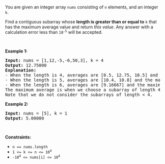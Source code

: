 <p>You are given an integer array <code>nums</code> consisting of <code>n</code> elements, and an integer <code>k</code>.</p>

<p>Find a contiguous subarray whose <strong>length is greater than or equal to</strong> <code>k</code> that has the maximum average value and return <em>this value</em>. Any answer with a calculation error less than <code>10<sup>-5</sup></code> will be accepted.</p>

<p>&nbsp;</p>
<p><strong class="example">Example 1:</strong></p>

<pre>
<strong>Input:</strong> nums = [1,12,-5,-6,50,3], k = 4
<strong>Output:</strong> 12.75000
<b>Explanation:
</b>- When the length is 4, averages are [0.5, 12.75, 10.5] and the maximum average is 12.75
- When the length is 5, averages are [10.4, 10.8] and the maximum average is 10.8
- When the length is 6, averages are [9.16667] and the maximum average is 9.16667
The maximum average is when we choose a subarray of length 4 (i.e., the sub array [12, -5, -6, 50]) which has the max average 12.75, so we return 12.75
Note that we do not consider the subarrays of length &lt; 4.
</pre>

<p><strong class="example">Example 2:</strong></p>

<pre>
<strong>Input:</strong> nums = [5], k = 1
<strong>Output:</strong> 5.00000
</pre>

<p>&nbsp;</p>
<p><strong>Constraints:</strong></p>

<ul>
	<li><code>n == nums.length</code></li>
	<li><code>1 &lt;= k &lt;= n &lt;= 10<sup>4</sup></code></li>
	<li><code>-10<sup>4</sup> &lt;= nums[i] &lt;= 10<sup>4</sup></code></li>
</ul>
